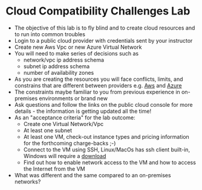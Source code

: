 # Cloud Compatibility Challenges Lab

* The objective of this lab is to fly blind and to create cloud resources and to run into common troubles
* Login to a public cloud provider with credentials sent by your instructor
* Create new Aws Vpc or new Azure Virtual Network
* You will need to make series of decisions such as
  * network/vpc ip address schema
  * subnet ip address schema
  * number of availability zones
* As you are creating the resources you will face conflicts, limits, and constrains that are different between providers e.g. [Aws](https://aws.amazon.com/vpc/faqs/) and [Azure](https://docs.microsoft.com/en-us/azure/networking/check-usage-against-limits)
* The constraints maybe familiar to you from previous experience in on-premises environments or brand new
* Ask questions and follow the links on the public cloud console for more details - the information is getting updated all the time!
* As an "acceptance criteria" for the lab outcome:
  * Create one Virtual Network/Vpc
  * At least one subnet
  * At least one VM, check-out instance types and pricing information for the forthcoming charge-backs ;-)
  * Connect to the VM using SSH, Linux/MacOs has ssh client built-in, Windows will require a [download](https://www.ssh.com/ssh/client)
  * Find out how to enable network access to the VM and how to access the Internet from the VM
* What was different and the same compared to an on-premises networks?